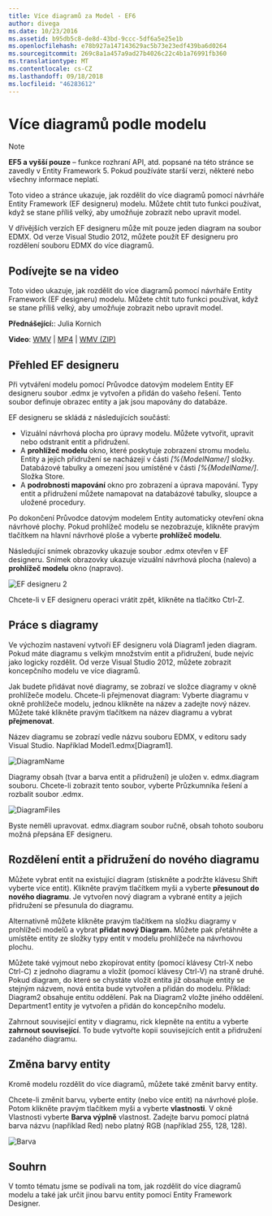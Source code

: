 ```yaml
---
title: Více diagramů za Model - EF6
author: divega
ms.date: 10/23/2016
ms.assetid: b95db5c8-de8d-43bd-9ccc-5df6a5e25e1b
ms.openlocfilehash: e78b927a147143629ac5b73e23edf439ba6d0264
ms.sourcegitcommit: 269c8a1a457a9ad27b4026c22c4b1a76991fb360
ms.translationtype: MT
ms.contentlocale: cs-CZ
ms.lasthandoff: 09/18/2018
ms.locfileid: "46283612"
---
```

# <a name="multiple-diagrams-per-model"></a>Více diagramů podle modelu
> [!NOTE]
> **EF5 a vyšší pouze** – funkce rozhraní API, atd. popsané na této stránce se zavedly v Entity Framework 5. Pokud používáte starší verzi, některé nebo všechny informace neplatí.

Toto video a stránce ukazuje, jak rozdělit do více diagramů pomocí návrháře Entity Framework (EF designeru) modelu. Můžete chtít tuto funkci používat, když se stane příliš velký, aby umožňuje zobrazit nebo upravit model.

V dřívějších verzích EF designeru může mít pouze jeden diagram na soubor EDMX. Od verze Visual Studio 2012, můžete použít EF designeru pro rozdělení souboru EDMX do více diagramů.

## <a name="watch-the-video"></a>Podívejte se na video
Toto video ukazuje, jak rozdělit do více diagramů pomocí návrháře Entity Framework (EF designeru) modelu. Můžete chtít tuto funkci používat, když se stane příliš velký, aby umožňuje zobrazit nebo upravit model.

**Přednášející:**: Julia Kornich

**Video**: [WMV](https://download.microsoft.com/download/5/C/2/5C2B52AB-5532-426F-B078-1E253341B5FA/HDI-ITPro-MSDN-winvideo-multiplediagrams.wmv) | [MP4](https://download.microsoft.com/download/5/C/2/5C2B52AB-5532-426F-B078-1E253341B5FA/HDI-ITPro-MSDN-mp4video-multiplediagrams.m4v) | [WMV (ZIP)](https://download.microsoft.com/download/5/C/2/5C2B52AB-5532-426F-B078-1E253341B5FA/HDI-ITPro-MSDN-winvideo-multiplediagrams.zip)

## <a name="ef-designer-overview"></a>Přehled EF designeru

Při vytváření modelu pomocí Průvodce datovým modelem Entity EF designeru soubor .edmx je vytvořen a přidán do vašeho řešení. Tento soubor definuje obrazec entity a jak jsou mapovány do databáze.

EF designeru se skládá z následujících součástí:

-   Vizuální návrhová plocha pro úpravy modelu. Můžete vytvořit, upravit nebo odstranit entit a přidružení.
-   A **prohlížeč modelu** okno, které poskytuje zobrazení stromu modelu.  Entity a jejich přidružení se nacházejí v části *\[%{ModelName/\]* složky. Databázové tabulky a omezení jsou umístěné v části  *\[%{ModelName/\]*. Složka Store.
-   A **podrobnosti mapování** okno pro zobrazení a úprava mapování. Typy entit a přidružení můžete namapovat na databázové tabulky, sloupce a uložené procedury. 

Po dokončení Průvodce datovým modelem Entity automaticky otevření okna návrhové plochy. Pokud prohlížeč modelu se nezobrazuje, klikněte pravým tlačítkem na hlavní návrhové ploše a vyberte **prohlížeč modelu**.

Následující snímek obrazovky ukazuje soubor .edmx otevřen v EF designeru. Snímek obrazovky ukazuje vizuální návrhová plocha (nalevo) a **prohlížeč modelu** okno (napravo).

![EF designeru 2](~/ef6/media/efdesigner2.png)

Chcete-li v EF designeru operaci vrátit zpět, klikněte na tlačítko Ctrl-Z.

## <a name="working-with-diagrams"></a>Práce s diagramy

Ve výchozím nastavení vytvoří EF designeru volá Diagram1 jeden diagram. Pokud máte diagramu s velkým množstvím entit a přidružení, bude nejvíc jako logicky rozdělit. Od verze Visual Studio 2012, můžete zobrazit koncepčního modelu ve více diagramů.   

Jak budete přidávat nové diagramy, se zobrazí ve složce diagramy v okně prohlížeče modelu. Chcete-li přejmenovat diagram: Vyberte diagramu v okně prohlížeče modelu, jednou klikněte na název a zadejte nový název.  Můžete také klikněte pravým tlačítkem na název diagramu a vybrat **přejmenovat**.

Název diagramu se zobrazí vedle názvu souboru EDMX, v editoru sady Visual Studio. Například Model1.edmx\[Diagram1\].

![DiagramName](~/ef6/media/diagramname.png)

Diagramy obsah (tvar a barva entit a přidružení) je uložen v. edmx.diagram souboru. Chcete-li zobrazit tento soubor, vyberte Průzkumníka řešení a rozbalit soubor .edmx. 

![DiagramFiles](~/ef6/media/diagramfiles.png)

Byste neměli upravovat. edmx.diagram soubor ručně, obsah tohoto souboru možná přepsána EF designeru.
 
## <a name="splitting-entities-and-associations-into-a-new-diagram"></a>Rozdělení entit a přidružení do nového diagramu

Můžete vybrat entit na existující diagram (stiskněte a podržte klávesu Shift vyberte více entit). Klikněte pravým tlačítkem myši a vyberte **přesunout do nového diagramu**. Je vytvořen nový diagram a vybrané entity a jejich přidružení se přesunula do diagramu.

Alternativně můžete klikněte pravým tlačítkem na složku diagramy v prohlížeči modelů a vybrat **přidat nový Diagram.** Můžete pak přetáhněte a umístěte entity ze složky typy entit v modelu prohlížeče na návrhovou plochu.

Můžete také vyjmout nebo zkopírovat entity (pomocí klávesy Ctrl-X nebo Ctrl-C) z jednoho diagramu a vložit (pomocí klávesy Ctrl-V) na straně druhé. Pokud diagram, do které se chystáte vložit entita již obsahuje entity se stejným názvem, nová entita bude vytvořen a přidán do modelu.  Příklad: Diagram2 obsahuje entitu oddělení. Pak na Diagram2 vložte jiného oddělení. Department1 entity je vytvořen a přidán do koncepčního modelu.   

Zahrnout související entity v diagramu, rick klepněte na entitu a vyberte **zahrnout související**. To bude vytvořte kopii souvisejících entit a přidružení zadaného diagramu.

## <a name="changing-the-color-of-entities"></a>Změna barvy entity

Kromě modelu rozdělit do více diagramů, můžete také změnit barvy entity.

Chcete-li změnit barvu, vyberte entity (nebo více entit) na návrhové ploše. Potom klikněte pravým tlačítkem myši a vyberte **vlastnosti**. V okně Vlastnosti vyberte **Barva výplně** vlastnost. Zadejte barvu pomocí platná barva názvu (například Red) nebo platný RGB (například 255, 128, 128). 

![Barva](~/ef6/media/color.png)

## <a name="summary"></a>Souhrn

V tomto tématu jsme se podívali na tom, jak rozdělit do více diagramů modelu a také jak určit jinou barvu entity pomocí Entity Framework Designer. 

